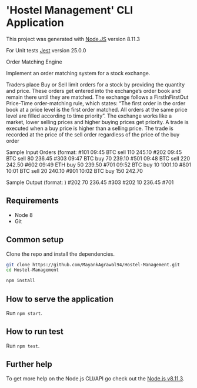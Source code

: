 # 'Hostel Management' CLI Application

This project was generated with [Node.JS](https://nodejs.org/en) version 8.11.3

For Unit tests [Jest](https://www.npmjs.com/package/jest/v/25.0.0) version 25.0.0

Order Matching Engine

Implement an order matching system for a stock exchange.

Traders place Buy or Sell limit orders for a stock by providing the quantity and price.
These orders get entered into the exchange’s order book and remain there until they are matched.
The exchange follows a FirstInFirstOut Price-Time order-matching rule, which states: “The first order in the order book at a price level is the first order matched. All orders at the same price level are filled according to time priority”.
The exchange works like a market, lower selling prices and higher buying prices get priority.
A trade is executed when a buy price is higher than a selling price. The trade is recorded at the price of the sell order regardless of the price of the buy order


Sample Input Orders
(format:<order-id> <time> <symbol> <transaction type> <qty> <order-price>
#101 09:45 BTC sell 110 245.10
#202 09:45 BTC sell 80 236.45
#303 09:47 BTC buy 70 239.10
#501 09:48 BTC sell 220 242.50
#602 09:49 ETH buy 50 239.50
#701 09:52 BTC buy 10 1001.10
#801 10:01 BTC sell 20 240.10
#901 10:02 BTC buy 150 242.70


Sample Output
(format:<sell-order-id> <qty> <order-execution-price> <buy-order-id>)
#202 70 236.45 #303
#202 10 236.45 #701
  
  
## Requirements

* Node 8
* Git

## Common setup

Clone the repo and install the dependencies.

```bash
git clone https://github.com/MayankAgrawal94/Hostel-Management.git
cd Hostel-Management
```

```bash
npm install
```
## How to serve the application

Run `npm start`.

## How to run test

Run `npm test`.

## Further help

To get more help on the Node.js CLI/API go check out the [Node.js v8.11.3](https://nodejs.org/dist/latest-v8.x/docs/api).

